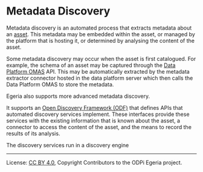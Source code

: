 <!-- SPDX-License-Identifier: CC-BY-4.0 -->
<!-- Copyright Contributors to the ODPi Egeria project 2019. -->

# Metadata Discovery

Metadata discovery is an automated process that extracts metadata about an
[asset](../../../open-metadata-implementation/access-services/docs/concepts/assets).
This metadata may be embedded within the asset, or managed by the platform that is hosting it,
or determined by analysing the content of the asset.

Some metadata discovery may occur when the asset is first catalogued.
For example, the schema of an asset may be captured through the
[Data Platform OMAS](../../../open-metadata-implementation/access-services/data-platform) API.
This may be automatically extracted by the metadata extractor connector hosted in the 
data platform server which then calls the Data Platform OMAS to store the metadata.

Egeria also supports more advanced metadata discovery.

It supports an [Open Discovery Framework (ODF)](../../../open-metadata-implementation/frameworks/open-discovery-framework)
that defines APIs that automated discovery services implement.  These interfaces provide these
services with the existing information that is known about the asset, a connector to
access the content of the asset, and the means to record the results of its analysis.

The discovery services run in a discovery engine



----
License: [CC BY 4.0](https://creativecommons.org/licenses/by/4.0/),
Copyright Contributors to the ODPi Egeria project.